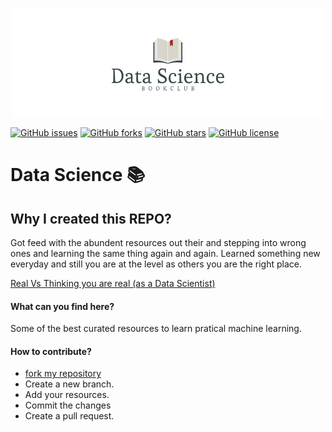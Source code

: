 <p align="center">
  <img src="Assets/images/logo2.png">
</p>

[![GitHub issues](https://img.shields.io/github/issues/Prudhvi0001/Data-Science-Resources?style=plastic)](https://github.com/Prudhvi0001/Data-Science-Resources/issues)
[![GitHub forks](https://img.shields.io/github/forks/Prudhvi0001/Data-Science-Resources?style=plastic)](https://github.com/Prudhvi0001/Data-Science-Resources/network)
[![GitHub stars](https://img.shields.io/github/stars/Prudhvi0001/Data-Science-Resources?style=plastic)](https://github.com/Prudhvi0001/Data-Science-Resources/stargazers)
[![GitHub license](https://img.shields.io/github/license/Prudhvi0001/Data-Science-Resources?style=plastic)](https://github.com/Prudhvi0001/Data-Science-Resources/blob/master/LICENSE)

# Data Science 📚

## Why I created this REPO?

Got feed with the abundent resources out their and stepping into wrong ones and learning the same thing again and again.
Learned something new everyday and still you are at the level as others you are the right place.

[Real Vs Thinking you are real (as a Data Scientist)](https://towardsdatascience.com/from-sklearn-import-478c711dafa1)

#### What can you find here?

Some of the best curated resources to learn pratical machine learning.

#### How to contribute?

- [fork my repository](https://github.com/Prudhvi0001/Data-Science-Resources/fork)
- Create a new branch.
- Add your resources.
- Commit the changes
- Create a pull request.

